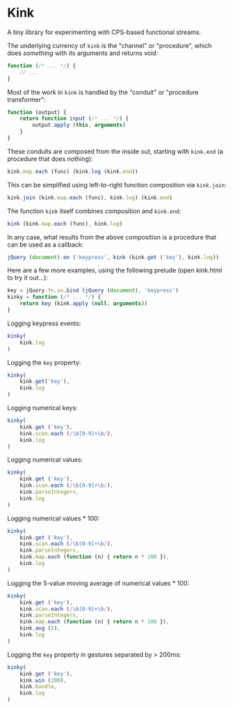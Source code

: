 # Kink

A tiny library for experimenting with CPS-based functional streams.

The underlying currency of `kink` is the "channel" or "procedure", which does *something* with its arguments and returns void:

```js
function (/* ... */) {
	// ...
}
```

Most of the work in `kink` is handled by the "conduit" or "procedure transformer":

```js
function (output) {
	return function input (/* ... */) {
		output.apply (this, arguments)
	}
}
```

These conduits are composed from the inside out, starting with `kink.end` (a procedure that does nothing):

```js
kink.map.each (func) (kink.log (kink.end))
```

This can be simplified using left-to-right function composition via `kink.join`:

```js
kink.join (kink.map.each (func), kink.log) (kink.end)
```

The function `kink` itself combines composition and `kink.end`:

```js
kink (kink.map.each (func), kink.log)
```

In any case, what results from the above composition is a procedure that can be used as a callback:

```js
jQuery (document).on ('keypress', kink (kink.get ('key'), kink.log))

```

Here are a few more examples, using the following prelude (open kink.html to try it out...):

```js
key = jQuery.fn.on.bind (jQuery (document), 'keypress')
kinky = function (/* ... */) {
	return key (kink.apply (null, arguments))
}
```

Logging keypress events:

```js
kinky(
	kink.log
)
```

Logging the `key` property:

```js
kinky(
	kink.get('key'),
	kink.log
)
```

Logging numerical keys:

```js
kinky(
	kink.get ('key'),
	kink.scan.each (/\b[0-9]+\b/),
	kink.log
)
```

Logging numerical values:

```js
kinky(
	kink.get ('key'),
	kink.scan.each (/\b[0-9]+\b/),
	kink.parseIntegers,
	kink.log
)
```

Logging numerical values * 100:

```js
kinky(
	kink.get ('key'),
	kink.scan.each (/\b[0-9]+\b/),
	kink.parseIntegers,
	kink.map.each (function (n) { return n * 100 }),
	kink.log
)
```

Logging the 5-value moving average of numerical values * 100:

```js
kinky(
	kink.get ('key'),
	kink.scan.each (/\b[0-9]+\b/),
	kink.parseIntegers,
	kink.map.each (function (n) { return n * 100 }),
	kink.avg (5),
	kink.log
)
```

Logging the `key` property in gestures separated by > 200ms:

```js
kinky(
	kink.get ('key'),
	kink.win (200),
	kink.bundle,
	kink.log
)
```
